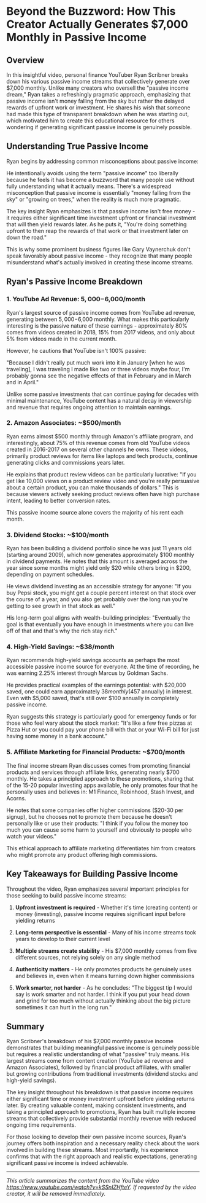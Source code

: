 # Beyond the Buzzword: How This Creator Actually Generates $7,000 Monthly in Passive Income

## Overview

In this insightful video, personal finance YouTuber Ryan Scribner breaks down his various passive income streams that collectively generate over $7,000 monthly. Unlike many creators who oversell the "passive income dream," Ryan takes a refreshingly pragmatic approach, emphasizing that passive income isn't money falling from the sky but rather the delayed rewards of upfront work or investment. He shares his wish that someone had made this type of transparent breakdown when he was starting out, which motivated him to create this educational resource for others wondering if generating significant passive income is genuinely possible.

## Understanding True Passive Income

Ryan begins by addressing common misconceptions about passive income:

He intentionally avoids using the term "passive income" too liberally because he feels it has become a buzzword that many people use without fully understanding what it actually means. There's a widespread misconception that passive income is essentially "money falling from the sky" or "growing on trees," when the reality is much more pragmatic.

The key insight Ryan emphasizes is that passive income isn't free money - it requires either significant time investment upfront or financial investment that will then yield rewards later. As he puts it, "You're doing something upfront to then reap the rewards of that work or that investment later on down the road."

This is why some prominent business figures like Gary Vaynerchuk don't speak favorably about passive income - they recognize that many people misunderstand what's actually involved in creating these income streams.

## Ryan's Passive Income Breakdown

### 1. YouTube Ad Revenue: $5,000-$6,000/month

Ryan's largest source of passive income comes from YouTube ad revenue, generating between $5,000-$6,000 monthly. What makes this particularly interesting is the passive nature of these earnings - approximately 80% comes from videos created in 2018, 15% from 2017 videos, and only about 5% from videos made in the current month.

However, he cautions that YouTube isn't 100% passive:

"Because I didn't really put much work into it in January [when he was traveling], I was traveling I made like two or three videos maybe four, I'm probably gonna see the negative effects of that in February and in March and in April."

Unlike some passive investments that can continue paying for decades with minimal maintenance, YouTube content has a natural decay in viewership and revenue that requires ongoing attention to maintain earnings.

### 2. Amazon Associates: ~$500/month

Ryan earns almost $500 monthly through Amazon's affiliate program, and interestingly, about 75% of this revenue comes from old YouTube videos created in 2016-2017 on several other channels he owns. These videos, primarily product reviews for items like laptops and tech products, continue generating clicks and commissions years later.

He explains that product review videos can be particularly lucrative: "If you get like 10,000 views on a product review video and you're really persuasive about a certain product, you can make thousands of dollars." This is because viewers actively seeking product reviews often have high purchase intent, leading to better conversion rates.

This passive income source alone covers the majority of his rent each month.

### 3. Dividend Stocks: ~$100/month

Ryan has been building a dividend portfolio since he was just 11 years old (starting around 2009), which now generates approximately $100 monthly in dividend payments. He notes that this amount is averaged across the year since some months might yield only $20 while others bring in $200, depending on payment schedules.

He views dividend investing as an accessible strategy for anyone: "If you buy Pepsi stock, you might get a couple percent interest on that stock over the course of a year, and you also get probably over the long run you're getting to see growth in that stock as well."

His long-term goal aligns with wealth-building principles: "Eventually the goal is that eventually you have enough in investments where you can live off of that and that's why the rich stay rich."

### 4. High-Yield Savings: ~$38/month

Ryan recommends high-yield savings accounts as perhaps the most accessible passive income source for everyone. At the time of recording, he was earning 2.25% interest through Marcus by Goldman Sachs.

He provides practical examples of the earnings potential: with $20,000 saved, one could earn approximately $38 monthly ($457 annually) in interest. Even with $5,000 saved, that's still over $100 annually in completely passive income.

Ryan suggests this strategy is particularly good for emergency funds or for those who feel wary about the stock market: "It's like a few free pizzas at Pizza Hut or you could pay your phone bill with that or your Wi-Fi bill for just having some money in a bank account."

### 5. Affiliate Marketing for Financial Products: ~$700/month

The final income stream Ryan discusses comes from promoting financial products and services through affiliate links, generating nearly $700 monthly. He takes a principled approach to these promotions, sharing that of the 15-20 popular investing apps available, he only promotes four that he personally uses and believes in: M1 Finance, Robinhood, Stash Invest, and Acorns.

He notes that some companies offer higher commissions ($20-30 per signup), but he chooses not to promote them because he doesn't personally like or use their products: "I think if you follow the money too much you can cause some harm to yourself and obviously to people who watch your videos."

This ethical approach to affiliate marketing differentiates him from creators who might promote any product offering high commissions.

## Key Takeaways for Building Passive Income

Throughout the video, Ryan emphasizes several important principles for those seeking to build passive income streams:

1. **Upfront investment is required** - Whether it's time (creating content) or money (investing), passive income requires significant input before yielding returns

2. **Long-term perspective is essential** - Many of his income streams took years to develop to their current level

3. **Multiple streams create stability** - His $7,000 monthly comes from five different sources, not relying solely on any single method

4. **Authenticity matters** - He only promotes products he genuinely uses and believes in, even when it means turning down higher commissions

5. **Work smarter, not harder** - As he concludes: "The biggest tip I would say is work smarter and not harder. I think if you put your head down and grind for too much without actually thinking about the big picture sometimes it can hurt in the long run."

## Summary

Ryan Scribner's breakdown of his $7,000 monthly passive income demonstrates that building meaningful passive income is genuinely possible but requires a realistic understanding of what "passive" truly means. His largest streams come from content creation (YouTube ad revenue and Amazon Associates), followed by financial product affiliates, with smaller but growing contributions from traditional investments (dividend stocks and high-yield savings).

The key insight throughout his breakdown is that passive income requires either significant time or money investment upfront before yielding returns later. By creating valuable content, making consistent investments, and taking a principled approach to promotions, Ryan has built multiple income streams that collectively provide substantial monthly revenue with reduced ongoing time requirements.

For those looking to develop their own passive income sources, Ryan's journey offers both inspiration and a necessary reality check about the work involved in building these streams. Most importantly, his experience confirms that with the right approach and realistic expectations, generating significant passive income is indeed achievable.

---

_This article summarizes the content from the YouTube video https://www.youtube.com/watch?v=kSSnIZHfteY. If requested by the video creator, it will be removed immediately._
